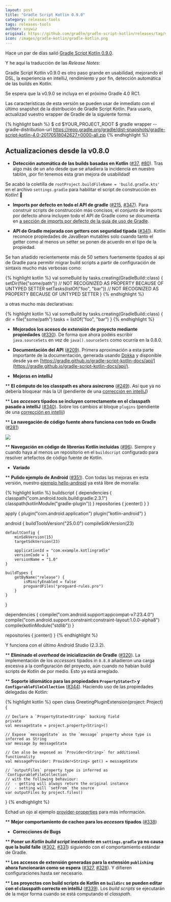 ```yaml
---
layout: post
title: "Gradle Script Kotlin 0.9.0"
category: releases-tools
tags: releases-tools
author: soywiz
original: https://github.com/gradle/gradle-script-kotlin/releases/tag/v0.9.0
icon: /images/gradle-kotlin/gradle-kotlin.png
---
```


Hace un par de días salió [Gradle Script Kotlin 0.9.0](https://github.com/gradle/gradle-script-kotlin/releases/tag/v0.9.0).

Y he aquí la traducción de las *Release Notes*:

Gradle Script Kotlin v0.9.0 es otro paso grande en usabilidad, mejorando el DSL, la experiencia en intelliJ, rendimiento y por fin, detección automática de las builds en Kotlin.

Se espera que la v0.9.0  se incluya en el próximo Gradle 4.0 RC1.

Las características de esta versión se pueden usar de inmediato con el último snapshot de la distribución de Gradle Script Kotlin. Para usarlo, actualizad vuestro wrapper de Gradle de la siguiente forma:

{% highlight bash %}
$ cd $YOUR_PROJECT_ROOT
$ gradle wrapper --gradle-distribution-url https://repo.gradle.org/gradle/dist-snapshots/gradle-script-kotlin-4.0-20170518042627+0000-all.zip
{% endhighlight %}

## Actualizaciones desde la v0.8.0

* **Detección automática de las builds basadas en Kotlin** ([#37](https://github.com/gradle/gradle-script-kotlin/issues/37), [#80](https://github.com/gradle/gradle-script-kotlin/issues/80)). Tras algo más de un año desde que se añadiera la incidencia en nuestro tablón, ¡por fin tenemos esta gran mejora de usabilidad!

Se acabó la coletilla de `rootProject.buildFileName = 'build.gradle.kts'` en el archivo `settings.gradle` para habilitar el script de construcción en Kotlin! 🎉

* **Imports por defecto en todo el API de gradle** ([#215](https://github.com/gradle/gradle-script-kotlin/issues/215), [#347](https://github.com/gradle/gradle-script-kotlin/issues/347)). Para construir scripts de construcción más concisos, el conjunto de imports por defecto ahora incluyen todo el API de Gradle como se documenta en [a sección de imports por defecto de la guía de uso de Gradle](https://docs.gradle.org/current/userguide/writing_build_scripts.html#script-default-imports).

* **API de Gradle mejorada con getters con seguridad tipada** ([#341](https://github.com/gradle/gradle-script-kotlin/issues/341)). Kotlin reconoce propiedades de JavaBean mutables solo cuando tanto el getter como al menos un setter se ponen de acuerdo en el tipo de la propiedad.

Se han añadido recientemente más de 50 setters fuertemente tipados al api de Gradle para permitir migrar build scripts a partir de configuración de sintaxis mucho más verbosas como:

{% highlight kotlin %}
val someBuild by tasks.creating(GradleBuild::class) {
    setDir(file("some/path"))      // NOT RECOGNIZED AS PROPERTY BECAUSE OF UNTYPED SETTER
    setTasks(listOf("foo", "bar")) // NOT RECOGNIZED AS PROPERTY BECAUSE OF UNTYPED SETTER
}
{% endhighlight %}

a otras mucho más declarativas:

{% highlight kotlin %}
val someBuild by tasks.creating(GradleBuild::class) {
    dir = file("some/path")
    tasks = listOf("foo", "bar")
}
{% endhighlight %}

* **Mejorados los acesos de extensión de proyecto mediante propiedades** ([#330](https://github.com/gradle/gradle-script-kotlin/issues/330)). De forma que ahora podéis escribir `java.sourceSets` en vez de `java().sourceSets` como ocurría en la 0.8.0.

* **Documentación del API** ([#209](https://github.com/gradle/gradle-script-kotlin/issues/209)). Primera aproximación a esta parte importante de la documentación, generada usando [Dokka](https://kotlinlang.org/docs/reference/kotlin-doc.html) y disponible desde ya en [https://gradle.github.io/gradle-script-kotlin-docs/api/](https://gradle.github.io/gradle-script-kotlin-docs/api/).

* **Mejoras en intelliJ**

** **El cómputo de los classpath es ahora asíncrono** ([#249](https://github.com/gradle/gradle-script-kotlin/issues/249)). Así que ya no debería bloquear más la UI (pendiente de una [corrección en intelliJ](https://youtrack.jetbrains.com/issue/KT-17771))

** **Los *accesors* tipados se incluyen correctamente en el classpath pasado a intelliJ** ([#340](https://github.com/gradle/gradle-script-kotlin/issues/340)). Sobre los cambios al bloque `plugins` (pendiente de una [corrección en intellij](https://youtrack.jetbrains.com/issue/KT-17770))

** **La navegación de código fuente ahora funciona con todo en Gradle** ([#281](https://github.com/gradle/gradle-script-kotlin/issues/281))

![](/images/gradle-kotlin-0.9-screenshot1.gif)

** **Navegación en código de librerías Kotlin incluídas** ([#96](https://github.com/gradle/gradle-script-kotlin/issues/96)). Siempre y cuando haya al menos un repositorio en el `buildscript` configurado para resolver artefactos de código fuente de Kotlin.

* **Variado**

** **Pulido ejemplo de Android** ([#351](https://github.com/gradle/gradle-script-kotlin/issues/351)). Con todas las mejoras en esta versión, nuestro [ejemplo hello-android](https://github.com/gradle/gradle-script-kotlin/tree/master/samples/hello-android) ya está libre de morralla:

{% highlight kotlin %}
buildscript {
    dependencies {
        classpath("com.android.tools.build:gradle:2.3.1")
        classpath(kotlinModule("gradle-plugin"))
    }
    repositories {
        jcenter()
    }
}

apply {
    plugin("com.android.application")
    plugin("kotlin-android")
}

android {
    buildToolsVersion("25.0.0")
    compileSdkVersion(23)

    defaultConfig {
        minSdkVersion(15)
        targetSdkVersion(23)

        applicationId = "com.example.kotlingradle"
        versionCode = 1
        versionName = "1.0"
    }

    buildTypes {
        getByName("release") {
            isMinifyEnabled = false
            proguardFiles("proguard-rules.pro")
        }
    }
}

dependencies {
    compile("com.android.support:appcompat-v7:23.4.0")
    compile("com.android.support.constraint:constraint-layout:1.0.0-alpha8")
    compile(kotlinModule("stdlib"))
}

repositories {
    jcenter()
}
{% endhighlight %}

Y funciona con el último Android Studio (2.3.2).

** **Eliminado el *overhead* de inicialización de Gradle** ([#320](https://github.com/gradle/gradle-script-kotlin/issues/320)). La implementación de los *accessors* tipados in `0.8.0` añadieron una carga excesiva a la configuración del proyecto, aún cuando no habían build scripts de Kotlin de por medio. Esto ya está arreglado.

** **Soporte idiomático para las propiedades `PropertyState<T>` y `ConfigurableFileCollection`** ([#344](https://github.com/gradle/gradle-script-kotlin/issues/344)). Haciendo uso de las propiedades delegadas de Kotlin:

{% highlight kotlin %}
open class GreetingPluginExtension(project: Project) {

    // Declare a `PropertyState<String>` backing field
    private
    val messageState = project.property<String>()

    // Expose `messageState` as the `message` property whose type is inferred as String
    var message by messageState

    // Can also be exposed as `Provider<String>` for additional functionality
    val messageProvider: Provider<String> get() = messageState

    // `outputFiles` property type is inferred as `ConfigurableFileCollection`
    // with the following behaviour:
    //  - getting will always return the original instance
    //  - setting will `setFrom` the source
    var outputFiles by project.files()
}
{% endhighlight %}

Echad un ojo al ejemplo [provider-properties](https://github.com/gradle/gradle-script-kotlin/blob/v0.9.0/gradle/gradle-script-kotlin/tree/master/samples/provider-properties) para más información.

** **Mejor comportamiento de cacheo para los *accesors* tipados** ([#338](https://github.com/gradle/gradle-script-kotlin/issues/338))

* **Correcciones de Bugs**

** **Poner un *Kotlin build script* inexistente en `settings.gradle` ya no causa que la build falle** ([#302](https://github.com/gradle/gradle-script-kotlin/issues/302), [#331](https://github.com/gradle/gradle-script-kotlin/issues/331)) siguiendo con el comportamiento estándar de Gradle.

** **Los accesos de extensión generadas para la extensión `publishing` ahora funcionarán como se espera** ([#327](https://github.com/gradle/gradle-script-kotlin/issues/327), [#328](https://github.com/gradle/gradle-script-kotlin/issues/328)). Y difieren configuraciones hasta ser necesario.

** **Los proyectos con build scripts de Kotlin en `buildSrc` se pueden editar con el classpath correcto en intelliJ** ([#339](https://github.com/gradle/gradle-script-kotlin/issues/339)). Los *build scripts* se ejecutarán de la mejor forma cuando se está computando el *classpath*.
